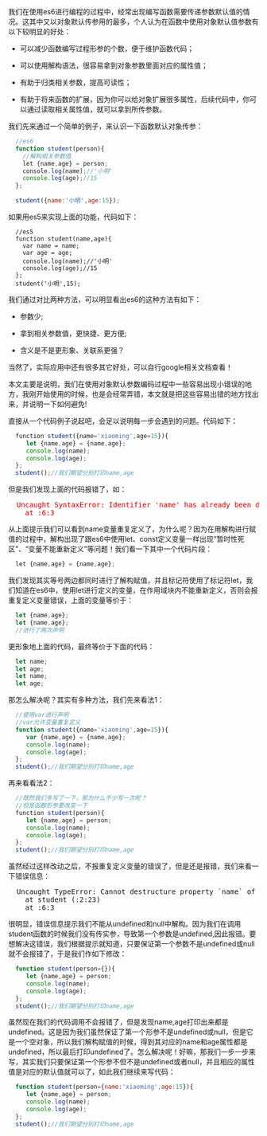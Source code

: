 我们在使用es6进行编程的过程中，经常出现编写函数需要传递参数默认值的情况。这其中又以对象默认传参用的最多，个人认为在函数中使用对象默认值参数有以下较明显的好处：

* 可以减少函数编写过程形参的个数，便于维护函数代码；

* 可以使用解构语法，很容易拿到对象参数里面对应的属性值；

* 有助于归类相关参数，提高可读性；

* 有助于将来函数的扩展，因为你可以给对象扩展很多属性，后续代码中，你可以通过读取相关属性值，就可以拿到所传参数。

我们先来通过一个简单的例子，来认识一下函数默认对象传参：

```javascript
  //es6
  function student(person){
    //解构相关参数值
    let {name,age} = person;
    console.log(name);//'小明'
    console.log(age);//15
  };
  
  student({name:'小明',age:15});
```
如果用es5来实现上面的功能，代码如下：

```javasript
  //es5
  function student(name,age){
    var name = name;
    var age = age;
    console.log(name);//'小明'
    console.log(age);//15
  };
  student('小明',15);
```

我们通过对比两种方法，可以明显看出es6的这种方法有如下：

- 参数少;

- 拿到相关参数值，更快捷、更方便;

- 含义是不是更形象、关联系更强？

当然了，实际应用中还有很多其它好处，可以自行google相关文档查看！

本文主要是说明，我们在使用对象默认参数编码过程中一些容易出现小错误的地方，我刚开始使用的时候，也是会经常弄错，本文就是把这些容易出错的地方找出来，并说明一下如何避免!

直接从一个代码例子说起吧，会足以说明每一步会遇到的问题。代码如下：

```javascript
  function student({name='xiaoming',age=15}){
     let {name,age} = {name,age};
     console.log(name);
     console.log(age);
  };
  student();//我们期望分别打印name,age
``` 

但是我们发现上面的代码报错了，如：


<pre style="color:#c00;">
  Uncaught SyntaxError: Identifier 'name' has already been declared
    at <anonymous>:6:3
</pre>

从上面提示我们可以看到name变量重复定义了，为什么呢？因为在用解构进行赋值的过程中，解构出现了跟es6中使用let、const定义变量一样出现“暂时性死区”、“变量不能重新定义”等问题！我们看一下其中一个代码片段：

```javascript
  let {name,age} = {name,age};
```
我们发现其实等号两边都同时进行了解构赋值，并且标记符使用了标记符let，我们知道在es6中，使用let进行定义的变量，在作用域块内不能重新定义，否则会报重复定义变量错误，上面的变量等价于：

```javascript
  let {name,age};
  let {name,age};
  //进行了两次声明
```
更形象地上面的代码，最终等价于下面的代码：

```javascript
  let name;
  let age;
  let name;
  let age;
```

那怎么解决呢？其实有多种方法，我们先来看法1：

```javascript
  //使用var进行声明
  //var允许变量重复定义
  function student({name='xiaoming',age=15}){
     var {name,age} = {name,age};
     console.log(name);
     console.log(age);
  };
  student();//我们期望分别打印name,age
```

再来看看法2：

```javascript
  //既然我们多写了一下，那为什么不少写一次呢？
  //但是函数形参要改变一下
  function student(person){
     let {name,age} = person;
     console.log(name);
     console.log(age);
  };
  student();//我们期望分别打印name,age
```

虽然经过这样改动之后，不报重复定义变量的错误了，但是还是报错，我们来看一下错误信息：

<pre>
  Uncaught TypeError: Cannot destructure property `name` of 'undefined' or 'null'.
    at student (<anonymous>:2:23)
    at <anonymous>:6:3
</pre>

很明显，错误信息提示我们不能从undefined和null中解构。因为我们在调用student函数的时候我们没有传实参，导致第一个参数是undefined,因此报错。要想解决这错误，我们根据提示就知道，只要保证第一个参数不是undefined或null就不会报错了，于是我们作如下修改：

```javascript
  function student(person={}){
     let {name,age} = person;
     console.log(name);
     console.log(age);
  };
  student();//我们期望分别打印name,age
```
虽然现在我们的代码调用不会报错了，但是发现name,age打印出来都是undefined。这是因为我们虽然保证了第一个形参不是undefined或null，但是它是一个空对象，所以我们解构赋值的时候，得到其对应的name和age属性都是undefined，所以最后打印undefined了。怎么解决呢！好嘛，那我们一步一步来写，其实我们只要保证第一个形参不但不是undefined或者null，并且相应的属性值是对应的默认值就可以了，如此我们继续来写代码：

```javascript
  function student(person={name:'xiaoming',age:15}){
     let {name,age} = person;
     console.log(name);
     console.log(age);
  };
  student();//我们期望分别打印name,age
```



